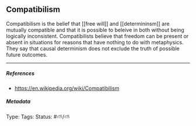 ## Compatibilism  # 

Compatibilism is the belief that [[free will]] and [[determininsm]] are mutually compatible and that it is possible to beleive in both without being logically inconsistent. Compatibilists believe that freedom can be present or absent in situations for reasons that have nothing to do with metaphysics. They say that causal determinism does not exclude the truth of possible future outcomes.

___

##### References

- https://en.wikipedia.org/wiki/Compatibilism

##### Metadata

Type: 
Tags:
Status: #⛅️/⛅️